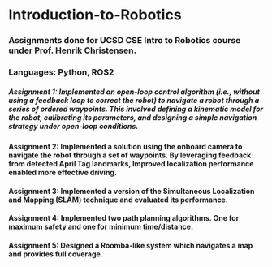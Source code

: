 # Introduction-to-Robotics

### Assignments done for UCSD CSE Intro to Robotics course under Prof. Henrik Christensen. 
### Languages: Python, ROS2

##### Assignment 1: Implemented an open-loop control algorithm (i.e., without using a feedback loop to correct the robot) to navigate a robot through a series of ordered waypoints. This involved defining a kinematic model for the robot, calibrating its parameters, and designing a simple navigation strategy under open-loop conditions.
#### Assignment 2: Implemented a solution using the onboard camera to navigate the robot through a set of waypoints. By leveraging feedback from detected April Tag landmarks, Improved localization performance enabled more effective driving.
#### Assignment 3: Implemented a version of the Simultaneous Localization and Mapping (SLAM) technique and evaluated its performance.
#### Assignment 4: Implemented two path planning algorithms. One for maximum safety and one for minimum time/distance.
#### Assignment 5: Designed a Roomba-like system which navigates a map and provides full coverage.

